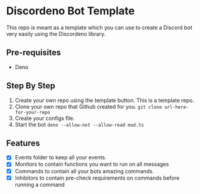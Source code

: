 # Discordeno Bot Template

This repo is meant as a template which you can use to create a Discord bot very easily using the Discordeno library.

## Pre-requisites

- Deno

## Step By Step

1. Create your own repo using the template button. This is a template repo.
2. Clone your own repo that Github created for you. `git clone url-here-for-your-repo`
3. Create your configs file.
4. Start the bot `deno --allow-net --allow-read mod.ts`

## Features

- [x] Events folder to keep all your events.
- [x] Monitors to contain functions you want to run on all messages
- [x] Commands to contain all your bots amazing commands.
- [x] Inhibitors to contain pre-check requirements on commands before running a command